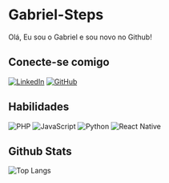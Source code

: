 # Gabriel-Steps
Olá, Eu sou o Gabriel e sou novo no Github!

## Conecte-se comigo 

[![LinkedIn](https://img.shields.io/badge/LinkedIn-0077B5?style=for-the-badge&logo=linkedin&logoColor=white)](https://www.linkedin.com/in/gabriel-passos-francisco-3713a4277/)
[![GitHub](https://img.shields.io/badge/GitHub-100000?style=for-the-badge&logo=github&logoColor=white)](https://github.com/Gabriel-Steps)

## Habilidades
![PHP](https://img.shields.io/badge/PHP-777BB4?style=for-the-badge&logo=php&logoColor=white)
![JavaScript](https://img.shields.io/badge/JavaScript-F7DF1E?style=for-the-badge&logo=javascript&logoColor=black)
![Python](https://img.shields.io/badge/python-3670A0?style=for-the-badge&logo=python&logoColor=ffdd54)
![React Native](https://img.shields.io/badge/React_Native-20232A?style=for-the-badge&logo=react&logoColor=61DAFB)

## Github Stats

![Top Langs](https://github-readme-stats-git-masterrstaa-rickstaa.vercel.app/api/top-langs/?username=Gabriel-Steps&layout=compact&bg_color=000&border_color=30A3DC&title_color=E94D5F&text_color=FFF)
